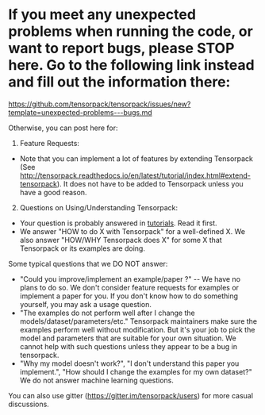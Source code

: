 
# If you meet any unexpected problems when running the code, or want to report bugs, please STOP here. Go to the following link instead and fill out the information there:
https://github.com/tensorpack/tensorpack/issues/new?template=unexpected-problems---bugs.md


Otherwise, you can post here for:
1. Feature Requests:
  + Note that you can implement a lot of features by extending Tensorpack
   (See http://tensorpack.readthedocs.io/en/latest/tutorial/index.html#extend-tensorpack).
   It does not have to be added to Tensorpack unless you have a good reason.

2. Questions on Using/Understanding Tensorpack:
  + Your question is probably answered in [tutorials](http://tensorpack.readthedocs.io/en/latest/tutorial/index.html#user-tutorials). Read it first.
  + We answer "HOW to do X with Tensorpack" for a well-defined X.
    We also answer "HOW/WHY Tensorpack does X" for some X that Tensorpack or its examples are doing.

Some typical questions that we DO NOT answer:

+ "Could you improve/implement an example/paper ?" --
  We have no plans to do so. We don't consider feature
  requests for examples or implement a paper for you.
  If you don't know how to do something yourself, you may ask a usage question.
+ "The examples do not perform well after I change the models/dataset/parameters/etc."
  Tensorpack maintainers make sure the examples perform well without modification.
  But it's your job to pick the model and parameters that are suitable for your own situation.
  We cannot help with such questions unless they appear to be a bug in tensorpack.
+ "Why my model doesn't work?", "I don't understand this paper you implement.",
  "How should I change the examples for my own dataset?"
  We do not answer machine learning questions.
  

You can also use gitter (https://gitter.im/tensorpack/users) for more casual discussions.
